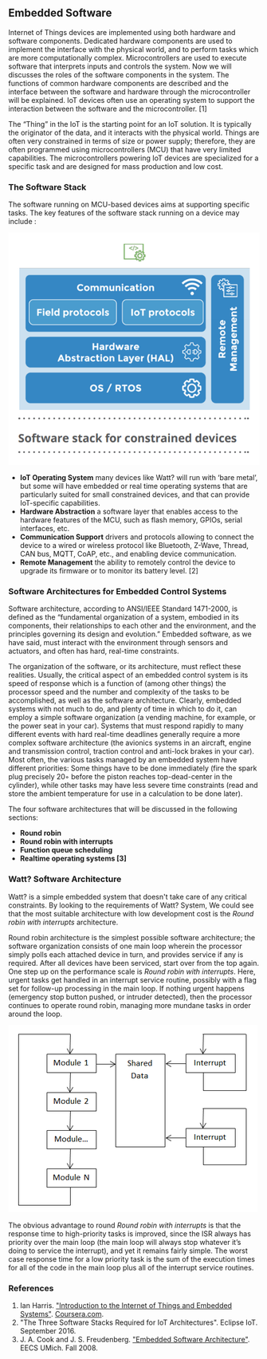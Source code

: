 ## Embedded Software

Internet of Things devices are implemented using both hardware and software components. Dedicated hardware components are used to implement the interface with the physical world, and to perform tasks which are more computationally complex. Microcontrollers are used to execute software that interprets inputs and controls the system. Now we will discusses the roles of the software components in the system. The functions of common hardware components are described and the interface between the software and hardware through the microcontroller will be explained. IoT devices often use an operating system to support the interaction between the software and the microcontroller. [1]

The “Thing” in the IoT is the starting point for an IoT solution. It is typically the originator of the data, and it interacts with the physical world. Things are often very constrained in terms of size or power supply; therefore, they are often programmed using microcontrollers (MCU) that have very limited capabilities. The microcontrollers powering IoT devices are specialized for a specific task and are designed for mass production and low cost.

### The Software Stack

The software running on MCU-based devices aims at supporting specific tasks. The key features of the software stack running on a device may include :

![Software Stack](img/SoftwareStack.png)

- **IoT Operating System** many devices like Watt? will run with ‘bare metal’, but some will have embedded or real time operating systems that are particularly suited for small constrained devices, and that can provide IoT-specific capabilities.
- **Hardware Abstraction** a software layer that enables access to the hardware features of the MCU, such as flash memory, GPIOs, serial interfaces, etc.
- **Communication Support** drivers and protocols allowing to connect the device to a wired or wireless protocol like Bluetooth, Z-Wave, Thread, CAN bus, MQTT, CoAP, etc., and enabling device communication.
- **Remote Management** the ability to remotely control the device to upgrade its firmware or to monitor its battery level. [2]

### Software Architectures for Embedded Control Systems

Software architecture, according to ANSI/IEEE Standard 1471-2000, is defined as the “fundamental organization of a system, embodied in its components, their relationships to each other and the environment, and the principles governing its design and evolution.” Embedded software, as we have said, must interact with the environment through sensors and actuators, and often has hard, real-time constraints. 

The organization of the software, or its architecture, must reflect these realities. Usually, the critical aspect of an embedded control system is its speed of response which is a function of (among other things) the processor speed and the number and complexity of the tasks to be accomplished, as well as the software architecture. Clearly, embedded systems with not much to do, and plenty of time in which to do it, can employ a simple software organization (a vending machine, for example, or the power seat in your car). Systems that must respond rapidly to many different events with hard real-time deadlines generally require a more complex software architecture (the avionics systems in an aircraft, engine and transmission control, traction control and anti-lock brakes in your car). Most often, the various tasks managed by an embedded system have different priorities: Some things have to be done immediately (fire the spark plug precisely 20◦ before the piston reaches top-dead-center in the cylinder), while other tasks may have less severe time constraints (read and store the ambient temperature for use in a calculation to be done later). 

The four software architectures that will be discussed in the following sections:

- **Round robin**
- **Round robin with interrupts**
- **Function queue scheduling**
- **Realtime operating systems [3]**

### Watt? Software Architecture

Watt? is a simple embedded system that doesn't take care of any critical constraints. By looking to the requirements of Watt? System, We could see that the most suitable architecture with low development cost is the *Round robin with interrupts* architecture.

Round robin architecture is the simplest possible software architecture; the software organization consists of one main loop wherein the processor simply polls each attached device in turn, and provides service if any is required. After all devices have been serviced, start over from the top again. One step up on the performance scale is *Round robin with interrupts*. Here, urgent tasks get handled in an interrupt service routine, possibly with a flag set for follow-up processing in the main loop. If nothing urgent happens (emergency stop button pushed, or intruder detected), then the processor continues to operate round robin, managing more mundane tasks in order around the loop.

![Round robin with interrupts](img/RoundRobinWithInterrupts.gif)

The obvious advantage to round *Round robin with interrupts* is that the response time to high-priority tasks is improved, since the ISR always has priority over the main loop (the main loop will always stop whatever
it’s doing to service the interrupt), and yet it remains fairly simple. The worst case response time for a low
priority task is the sum of the execution times for all of the code in the main loop plus all of the interrupt
service routines.

### References

1. Ian Harris. ["Introduction to the Internet of Things and Embedded Systems"](https://www.coursera.org/instructor/ianharris). [Coursera.com](https://www.coursera.org). 
2. "The Three Software Stacks Required for IoT Architectures". Eclipse IoT. September 2016.
3. J. A. Cook and J. S. Freudenberg. ["Embedded Software Architecture"](https://www.eecs.umich.edu/courses/eecs461/lecture/SWArchitecture.pdf). EECS UMich. Fall 2008.